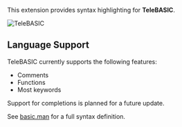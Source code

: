 This extension provides syntax highlighting for **TeleBASIC**.

![TeleBASIC](https://feen.us/8nqflv.png)

## Language Support

TeleBASIC currently supports the following features:

- Comments
- Functions
- Most keywords

Support for completions is planned for a future update.

See [basic.man](https://github.com/p85/basic.man/blob/master/basic.man) for a full syntax definition.
